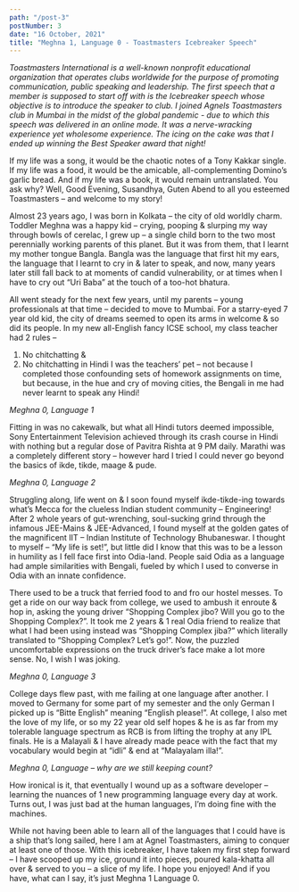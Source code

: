 ```yaml
---
path: "/post-3"
postNumber: 3
date: "16 October, 2021"
title: "Meghna 1, Language 0 - Toastmasters Icebreaker Speech"
---
```


*Toastmasters International is a well-known nonprofit educational organization that operates clubs worldwide for the purpose of promoting communication, public speaking and leadership. The first speech that a member is supposed to start off with is the Icebreaker speech whose objective is to introduce the speaker to club. I joined Agnels Toastmasters club in Mumbai in the midst of the global pandemic - due to which this speech was delivered in an online mode. It was a nerve-wracking experience yet wholesome experience. The icing on the cake was that I ended up winning the Best Speaker award that night!*

If my life was a song, it would be the chaotic notes of a Tony Kakkar single. If my life was a food, it would be the amicable, all-complementing Domino’s garlic bread. And if my life was a book, it would remain untranslated. You ask why? Well, Good Evening, Susandhya, Guten Abend to all you esteemed Toastmasters – and welcome to my story!

Almost 23 years ago, I was born in Kolkata – the city of old worldly charm. Toddler Meghna was a happy kid – crying, pooping & slurping my way through bowls of cerelac, I grew up – a single child born to the two most perennially working parents of this planet. But it was from them, that I learnt my mother tongue Bangla. Bangla was the language that first hit my ears, the language that I learnt to cry in & later to speak, and now, many years later still fall back to at moments of candid vulnerability, or at times when I have to cry out “Uri Baba” at the touch of a too-hot bhatura.

All went steady for the next few years, until my parents – young professionals at that time – decided to move to Mumbai. For a starry-eyed 7 year old kid, the city of dreams seemed to open its arms in welcome & so did its people. In my new all-English fancy ICSE school, my class teacher had 2 rules –
1.	No chitchatting & 
2.	No chitchatting in Hindi
I was the teachers’ pet – not because I completed those confounding sets of homework assignments on time, but because, in the hue and cry of moving cities, the Bengali in me had never learnt to speak any Hindi! 

*Meghna 0, Language 1*

Fitting in was no cakewalk, but what all Hindi tutors deemed impossible, Sony Entertainment Television achieved through its crash course in Hindi with nothing but a regular dose of Pavitra Rishta at 9 PM daily. Marathi was a completely different story – however hard I tried I could never go beyond the basics of ikde, tikde, maage & pude. 

*Meghna 0, Language 2*

Struggling along, life went on & I soon found myself ikde-tikde-ing towards what’s Mecca for the clueless Indian student community – Engineering! 
After 2 whole years of gut-wrenching, soul-sucking grind through the infamous JEE-Mains & JEE-Advanced, I found myself at the golden gates of the magnificent IIT – Indian Institute of Technology Bhubaneswar. I thought to myself – “My life is set!”, but little did I know that this was to be a lesson in humility as I fell face first into Odia-land. People said Odia as a language had ample similarities with Bengali, fueled by which I used to converse in Odia with an innate confidence.

There used to be a truck that ferried food to and fro our hostel messes. To get a ride on our way back from college, we used to ambush it enroute & hop in, asking the young driver “Shopping Complex jibo? Will you go to the Shopping Complex?”. It took me 2 years & 1 real Odia friend to realize that what I had been using instead was “Shopping Complex jiba?” which literally translated to “Shopping Complex? Let’s go!”. Now, the puzzled uncomfortable expressions on the truck driver’s face make a lot more sense. No, I wish I was joking.

*Meghna 0, Language 3*

College days flew past, with me failing at one language after another. I moved to Germany for some part of my semester and the only German I picked up is “Bitte English” meaning “English please!”. At college, I also met the love of my life, or so my 22 year old self hopes & he is as far from my tolerable language spectrum as RCB is from lifting the trophy at any IPL finals. He is a Malayali & I have already made peace with the fact that my vocabulary would begin at “idli” & end at “Malayalam illa!”.

*Meghna 0, Language – why are we still keeping count?*

How ironical is it, that eventually I wound up as a software developer – learning the nuances of 1 new programming language every day at work. Turns out, I was just bad at the human languages, I’m doing fine with the machines. 

While not having been able to learn all of the languages that I could have is a ship that’s long sailed, here I am at Agnel Toastmasters, aiming to conquer at least one of those. With this icebreaker, I have taken my first step forward – I have scooped up my ice, ground it into pieces, poured kala-khatta all over & served to you – a slice of my life. I hope you enjoyed! And if you have, what can I say, it’s just Meghna 1 Language 0.
